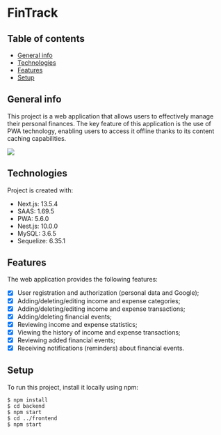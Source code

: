 # FinTrack

## Table of contents
* [General info](#general-info)
* [Technologies](#technologies)
* [Features](#features)
* [Setup](#setup)

## General info

This project is a web application that allows users to effectively manage their personal finances. The key feature of this application is the use of PWA technology, enabling users to access it offline thanks to its content caching capabilities.

![](demo-befit.gif)

## Technologies
Project is created with:
* Next.js: 13.5.4
* SAAS: 1.69.5
* PWA: 5.6.0
* Nest.js: 10.0.0
* MySQL: 3.6.5
* Sequelize: 6.35.1

## Features

The web application provides the following features:
- [x] User registration and authorization (personal data and Google); 
- [x] Adding/deleting/editing income and expense categories; 
- [x] Adding/deleting/editing income and expense transactions; 
- [x] Adding/deleting financial events; 
- [x] Reviewing income and expense statistics; 
- [x] Viewing the history of income and expense transactions; 
- [x] Reviewing added financial events; 
- [x] Receiving notifications (reminders) about financial events.

## Setup

To run this project, install it locally using npm:

```
$ npm install
$ cd backend
$ npm start
$ cd ../frontend
$ npm start
```
